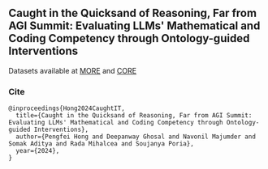 ## Caught in the Quicksand of Reasoning, Far from AGI Summit: Evaluating LLMs' Mathematical and Coding Competency through Ontology-guided Interventions

Datasets available at [MORE](https://huggingface.co/datasets/declare-lab/GSM8k_MORE) and [CORE](https://huggingface.co/datasets/declare-lab/HumanEval_CORE)


### Cite
```
@inproceedings{Hong2024CaughtIT,
  title={Caught in the Quicksand of Reasoning, Far from AGI Summit: Evaluating LLMs' Mathematical and Coding Competency through Ontology-guided Interventions},
  author={Pengfei Hong and Deepanway Ghosal and Navonil Majumder and Somak Aditya and Rada Mihalcea and Soujanya Poria},
  year={2024},
}
```
